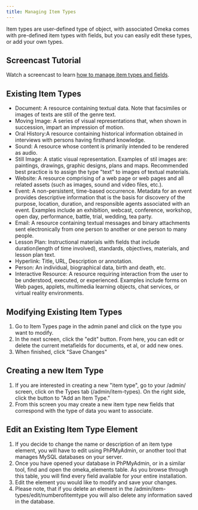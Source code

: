 ```yaml
---
title: Managing Item Types
---
```


Item types are user-defined type of object, with associated Omeka comes with pre-defined item types with fields, but you can easily edit these types, or add your own types.

Screencast Tutorial
----------------------------------------------------------------

Watch a screencast to learn [how to manage item types and fields](../1x_documentation/1x_Screencasts/ItemTypesandFields1.0.mov).

Existing Item Types
----------------------------------------------------------------
-   Document: A resource containing textual data. Note that facsimiles or images of texts are still of the genre text.
-   Moving Image: A series of visual representations that, when shown in succession, impart an impression of motion.
-   Oral History:A resource containing historical information obtained in interviews with persons having firsthand knowledge.
-   Sound: A resource whose content is primarily intended to be rendered as audio.
-   Still Image: A static visual representation. Examples of stil images are: paintings, drawings, graphic designs, plans and maps. Recommended best practice is to assign the type "text" to images of textual materials.
-   Website: A resource comprising of a web page or web pages and all related assets (such as images, sound and video files, etc.).
-   Event: A non-persistent, time-based occurrence. Metadata for an event provides descriptive information that is the basis for discovery of the purpose, location, duration, and responsible agents associated with an event. Examples include an exhibition, webcast, conference, workshop, open day, performance, battle, trial, wedding, tea party.
-   Email: A resource containing textual messages and binary attachments sent electronically from one person to another or one person to many people.
-   Lesson Plan: Instructional materials with fields that include     duration(length of time involved), standards, objectives, materials, and lesson plan text.
-   Hyperlink: Title, URL, Description or annotation.
-   Person: An individual, biographical data, birth and death, etc.
-   Interactive Resource: A resource requiring interaction from the user to be understood, executed, or experienced. Examples include forms on Web pages, applets, multimedia learning objects, chat services,  or virtual reality environments.

Modifying Existing Item Types
----------------------------------------------------------------
1.  Go to Item Types page in the admin panel and click on the type you want to modify.
2.  In the next screen, click the "edit" button. From here, you can edit or delete the current metafields for documents, et al, or add new ones.
3.  When finished, click "Save Changes"

Creating a new Item Type
----------------------------------------------------------------
1.  If you are interested in creating a new "item type", go to your /admin/ screen, click on the Types tab (/admin/item-types). On the right side, click the button to "Add an Item Type."
2.  From this screen you may create a new item type new fields that correspond with the type of data you want to associate.

Edit an Existing Item Type Element
----------------------------------------------------------------
1.  If you decide to change the name or description of an item type element, you will have to edit using PhPMyAdmin, or another tool that manages MySQL databases on your server.
2.  Once you have opened your database in PhPMyAdmin, or in a similar tool, find and open the omeka\_elements table. As you browse through this table, you will find every field available for your entire installation.
3.  Edit the element you would like to modify and save your changes.
4.  Please note, that if you delete an element in the /admin/item-types/edit/numberofitemtype you will also delete any information saved in the database.